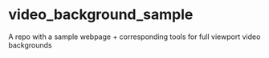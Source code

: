 # video_background_sample
A repo with a sample webpage + corresponding tools for full viewport video backgrounds

